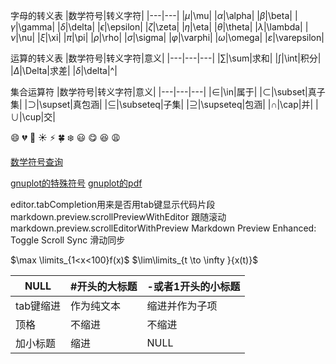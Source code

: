 字母的转义表
|数学符号|转义字符|
|---|---|
|$\mu$|\mu|
|$\alpha$|\alpha|
|$\beta$|\beta|
|$\gamma$|\gamma|
|$\delta$|\delta|
|$\epsilon$|\epsilon|
|$\zeta$|\zeta|
|$\eta$|\eta|
|$\theta$|\theta|
|$\lambda$|\lambda|
|$\nu$|\nu|
|$\xi$|\xi|
|$\pi$|\pi|
|$\rho$|\rho|
|$\sigma$|\sigma|
|$\varphi$|\varphi|
|$\omega$|\omega|
|$\varepsilon$|\varepsilon|



运算的转义表
|数学符号|转义字符|意义|
|---|---|---|
|$\sum$|\sum|求和|
|$\int$|\int|积分|
|$\Delta$|\Delta|求差|
|$\delta$|\delta|^|

集合运算符
|数学符号|转义字符|意义|
|---|---|---|
|$\in$|\in|属于|
|$\subset$|\subset|真子集|
|$\supset$|\supset|真包涵|
|$\subseteq$|\subseteq|子集|
|$\supseteq$|\supseteq|包涵|
|$\cap$|\cap|并|
|$\cup$|\cup|交|


:smile:
:broken_heart:
:grimacing:
:sunny:
:zap:
:four_leaf_clover:
:snowflake:
:smiley:
:yum:
:laughing:
:weary:

[数学符号查询](https://www.rdtoc.com/tutorial/markdown-latex-tutorial.html#latex_2)

[gnuplot的特殊符号](http://blog.sciencenet.cn/blog-373392-499627.html)
[gnuplot的pdf](file:///home/mark/DF/gnuplot_tutorial.pdf)

editor.tabCompletion用来是否用tab键显示代码片段
markdown.preview.scrollPreviewWithEditor 跟随滚动
markdown.preview.scrollEditorWithPreview 
Markdown Preview Enhanced: Toggle Scroll Sync 滑动同步

$\max \limits_{1<x<100}f(x)$
$\lim\limits_{t \to \infty }{x(t)}$


NULL | #开头的大标题 | -或者1开头的小标题
-----|---------|-----------
tab键缩进 | 作为纯文本 | 缩进并作为子项
顶格 | 不缩进 | 不缩进
加小标题 | 缩进 | NULL





